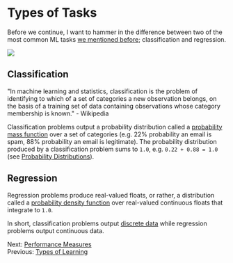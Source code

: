 # Types of Tasks

Before we continue, I want to hammer in the difference between two of the most common ML tasks [we mentioned before](general-purpose-algorithms.html#classification); classification and regression.

<section class="media"><img src="images/classification-vs-regression.png"></section>
<!-- ![Classification vs Regression](images/classification-vs-regression.png)
> source https://ipython-books.github.io/featured-04/ -->

## Classification

"In machine learning and statistics, classification is the problem of identifying to which of a set of categories a new observation belongs, on the basis of a training set of data containing observations whose category membership is known." - Wikipedia

Classification problems output a probability distribution called a [probability mass function](https://en.wikipedia.org/wiki/Probability_mass_function) over a set of categories (e.g. 22% probability an email is spam, 88% probability an email is legitimate). The probability distribution produced by a classification problem sums to `1.0`, e.g. `0.22 + 0.88 = 1.0` (see [Probability Distributions](probability-distributions.html)).

## Regression

Regression problems produce real-valued floats, or rather, a distribution called a [probability density function](https://en.wikipedia.org/wiki/Probability_density_function) over real-valued continuous floats that integrate to `1.0`.

In short, classification problems output [discrete data](https://stats.stackexchange.com/questions/206/what-is-the-difference-between-discrete-data-and-continuous-data) while regression problems output continuous data.

Next: [Performance Measures](performance-measures.html)<br>
Previous: [Types of Learning](types-of-learning.html)